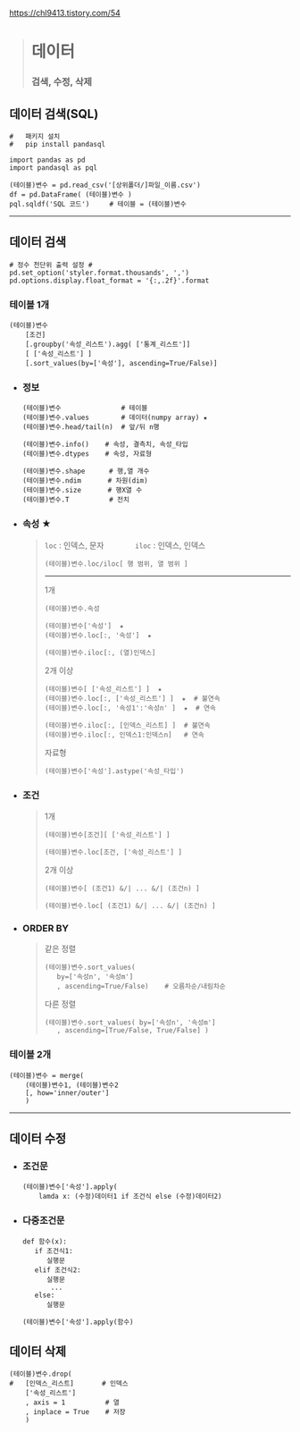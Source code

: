 https://chl9413.tistory.com/54
># 데이터
>### 검색, 수정, 삭제

## 데이터 검색(SQL)
```
#   패키지 설치
#   pip install pandasql

import pandas as pd
import pandasql as pql

(테이블)변수 = pd.read_csv('[상위폴더/]파일_이름.csv')
df = pd.DataFrame( (테이블)변수 )
pql.sqldf('SQL 코드')     # 테이블 = (테이블)변수
```
---
## 데이터 검색
```
# 정수 천단위 출력 설정 #
pd.set_option('styler.format.thousands', ',')
pd.options.display.float_format = '{:,.2f}'.format
```
### 테이블 1개
```
(테이블)변수
    [조건]
    [.groupby('속성_리스트').agg( ['통계_리스트']]
    [ ['속성_리스트'] ]
    [.sort_values(by=['속성'], ascending=True/False)]
```

+ ### 정보
  ```
  (테이블)변수               # 테이블
  (테이블)변수.values        # 데이터(numpy array) ★
  (테이블)변수.head/tail(n)  # 앞/뒤 n행
  
  (테이블)변수.info()    # 속성, 결측치, 속성_타입
  (테이블)변수.dtypes    # 속성, 자료형
  
  (테이블)변수.shape　　　 # 행,열 개수
  (테이블)변수.ndim　　　　# 차원(dim)
  (테이블)변수.size　　　　# 행X열 수
  (테이블)변수.T          # 전치
  ```


+ ### 속성 ★
  >``loc`` : 인덱스, 문자　　　　``iloc`` : 인덱스, 인덱스<br>
  >```
  >(테이블)변수.loc/iloc[ 행 범위, 열 범위 ]
  >```
  >---
  >1개
  >```
  >(테이블)변수.속성
  >
  >(테이블)변수['속성']  ★
  >(테이블)변수.loc[:, '속성']  ★
  >
  >(테이블)변수.iloc[:, (열)인덱스]
  >```
  >2개 이상
  >```
  >(테이블)변수[ ['속성_리스트'] ]  ★    
  >(테이블)변수.loc[:, ['속성_리스트'] ]  ★  # 불연속
  >(테이블)변수.loc[:, '속성1':'속성n' ]  ★  # 연속
  >
  >(테이블)변수.iloc[:, [인덱스_리스트] ]  # 불연속
  >(테이블)변수.iloc[:, 인덱스1:인덱스n]   # 연속
  >```
  >자료형
  >``` 
  >(테이블)변수['속성'].astype('속성_타입')
  >```

+ ### 조건
    >1개
    >```
    >(테이블)변수[조건][ ['속성_리스트'] ]
    >
    >(테이블)변수.loc[조건, ['속성_리스트'] ]
    >```
    >2개 이상
    >```
    >(테이블)변수[ (조건1) &/| ... &/| (조건n) ]
    >
    >(테이블)변수.loc[ (조건1) &/| ... &/| (조건n) ]
    >```
  
+ ### ORDER BY
  >같은 정렬
  >```
  >(테이블)변수.sort_values(
  >    by=['속성n', '속성m']
  >    , ascending=True/False)    # 오름차순/내림차순
  >```
  >다른 정렬
  >```
  >(테이블)변수.sort_values( by=['속성n', '속성m']
  >    , ascending=[True/False, True/False] )
  >```
  

### 테이블 2개
```
(테이블)변수 = merge(
    (테이블)변수1, (테이블)변수2
    [, how='inner/outer']
    ) 
```
---
## 데이터 수정
+ ### 조건문
    ```angular2html
    (테이블)변수['속성'].apply(
        lamda x: (수정)데이터1 if 조건식 else (수정)데이터2) 
    ```
+ ### 다중조건문
  ```angular2html
  def 함수(x):
     if 조건식1:
        실행문
     elif 조건식2:
        실행문
         ...
     else:
        실행문
  
  (테이블)변수['속성'].apply(함수)
  ```
  
## 데이터 삭제
```
(테이블)변수.drop(
#   [인덱스_리스트]       # 인덱스
    ['속성_리스트']    
    , axis = 1          # 열
    , inplace = True    # 저장
    )
```